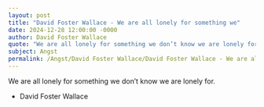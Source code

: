 ```yaml
---
layout: post
title: "David Foster Wallace - We are all lonely for something we"
date: 2024-12-28 12:00:00 -0000
author: David Foster Wallace
quote: "We are all lonely for something we don’t know we are lonely for."
subject: Angst
permalink: /Angst/David Foster Wallace/David Foster Wallace - We are all lonely for something we
---
```


We are all lonely for something we don’t know we are lonely for.

- David Foster Wallace
